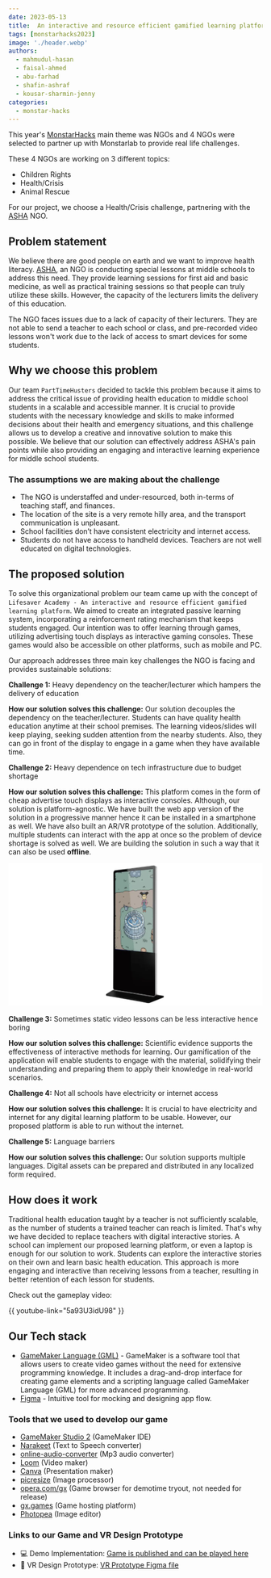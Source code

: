 ```yaml
---
date: 2023-05-13
title:  An interactive and resource efficient gamified learning platform
tags: [monstarhacks2023]
image: './header.webp'
authors:
  - mahmudul-hasan
  - faisal-ahmed
  - abu-farhad
  - shafin-ashraf
  - kousar-sharmin-jenny
categories:
  - monstar-hacks
---
```

This year's [MonstarHacks](https://www.linkedin.com/showcase/monstarhacks) main theme was NGOs and 4 NGOs were selected to partner up with Monstarlab to provide real life challenges.

These 4 NGOs are working on 3 different topics:
- Children Rights
- Health/Crisis
- Animal Rescue

For our project, we choose a Health/Crisis challenge, partnering with the [ASHA](https://www.asha-np.org/en) NGO.

## Problem statement
We believe there are good people on earth and we want to improve health literacy. [ASHA](https://www.asha-np.org/en), an NGO is conducting special lessons at middle schools to address this need. They provide learning sessions for first aid and basic medicine, as well as practical training sessions so that people can truly utilize these skills. However, the capacity of the lecturers limits the delivery of this education.

The NGO faces issues due to a lack of capacity of their lecturers. They are not able to send a teacher to each school or class, and pre-recorded video lessons won't work due to the lack of access to smart devices for some students.

## Why we choose this problem
Our team `PartTimeHusters` decided to tackle this problem because it aims to address the critical issue of providing health education to middle school students in a scalable and accessible manner. It is crucial to provide students with the necessary knowledge and skills to make informed decisions about their health and emergency situations, and this challenge allows us to develop a creative and innovative solution to make this possible. We believe that our solution can effectively address ASHA's pain points while also providing an engaging and interactive learning experience for middle school students.

### The assumptions we are making about the challenge
- The NGO is understaffed and under-resourced, both in-terms of teaching staff, and finances.
- The location of the site is a very remote hilly area, and the transport communication is unpleasant.
- School facilities don’t have consistent electricity and internet access.
- Students do not have access to handheld devices. Teachers are not well educated on digital technologies.

## The proposed solution
To solve this organizational problem our team came up with the concept of `Lifesaver Academy - An interactive and resource efficient gamified learning platform`. We aimed to create an integrated passive learning system, incorporating a reinforcement rating mechanism that keeps students engaged. Our intention was to offer learning through games, utilizing advertising touch displays as interactive gaming consoles. These games would also be accessible on other platforms, such as mobile and PC.

Our approach addresses three main key challenges the NGO is facing and provides sustainable solutions:

**Challenge 1:** Heavy dependency on the teacher/lecturer which hampers the delivery of education

**How our solution solves this challenge:**
Our solution decouples the dependency on the teacher/lecturer. Students can have quality health education anytime at their school premises. The learning videos/slides will keep playing, seeking sudden attention from the nearby students. Also, they can go in front of the display to engage in a game when they have available time.

**Challenge 2:**  Heavy dependence on tech infrastructure due to budget shortage

**How our solution solves this challenge:**
This platform comes in the form of cheap advertise touch displays as interactive consoles. Although, our solution is platform-agnostic. We have built the web app version of the solution in a progressive manner hence it can be installed in a smartphone as well. We have also built an AR/VR prototype of the solution. Additionally, multiple students can interact with the app at once so the problem of device shortage is solved as well.
We are building the solution in such a way that it can also be used **offline**.

![Touch Display Monitor](game_on_screen.webp)

**Challenge 3:** Sometimes static video lessons can be less interactive hence boring

**How our solution solves this challenge:**
Scientific evidence supports the effectiveness of interactive methods for learning. Our gamification of the application will enable students to engage with the material, solidifying their understanding and preparing them to apply their knowledge in real-world scenarios.

**Challenge 4:** Not all schools have electricity or internet access

**How our solution solves this challenge:**
It is crucial to have electricity and internet for any digital learning platform to be usable. However, our proposed platform is able to run without the internet.

**Challenge 5:** Language barriers

**How our solution solves this challenge:**
Our solution supports multiple languages. Digital assets can be prepared and distributed in any localized form required.

## How does it work
Traditional health education taught by a teacher is not sufficiently scalable, as the number of students a trained teacher can reach is limited. That's why we have decided to replace teachers with digital interactive stories. A school can implement our proposed learning platform, or even a laptop is enough for our solution to work. Students can explore the interactive stories on their own and learn basic health education. This approach is more engaging and interactive than receiving lessons from a teacher, resulting in better retention of each lesson for students.

Check out the gameplay video:

{{ youtube-link="5a93U3idU98" }}

## Our Tech stack
- [GameMaker Language (GML)](https://gamemaker.io/en) - GameMaker is a software tool that allows users to create video games without the need for extensive programming knowledge. It includes a drag-and-drop interface for creating game elements and a scripting language called GameMaker Language (GML) for more advanced programming.
- [Figma](https://www.figma.com/) - Intuitive tool for mocking and designing app flow.

### Tools that we used to develop our game
- [GameMaker Studio 2](https://gamemaker.io/en) (GameMaker IDE)
- [Narakeet](https://www.narakeet.com/) (Text to Speech converter)
- [online-audio-converter](https://online-audio-converter.com/) (Mp3 audio converter)
- [Loom](https://loom.com/) (Video maker)
- [Canva](https://www.canva.com/) (Presentation maker)
- [picresize](https://picresize.com/en/results) (Image processor)
- [opera.com/gx](https://www.opera.com/gx) (Game browser for demotime tryout, not needed for release)
- [gx.games](https://gx.games/) (Game hosting platform)
- [Photopea](https://www.photopea.com/) (Image editor)

### Links to our Game and VR Design Prototype
- 💻 Demo Implementation: [Game is published and can be played here](https://gx.games/games/j52x30/life-savers-academy/tracks/f34c2945-2af6-4be9-9dd1-b1a24eaf1a5b/)
- 🎨 VR Design Prototype: [VR Prototype Figma file ](https://www.figma.com/file/hbC4BLwbDVs1tkTY38GuhY/VR?type=design&node-id=0-1&t=bIJ6PN3oWGKmVGD3-0)

